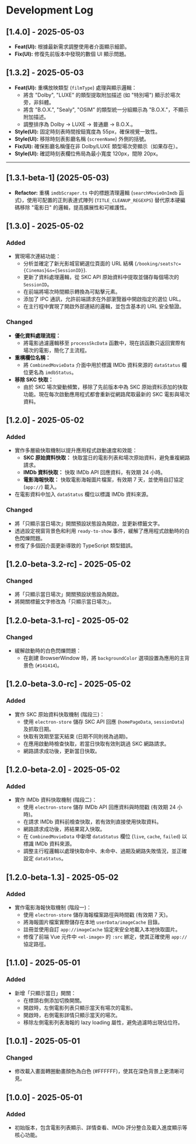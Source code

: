 # Development Log

## [1.4.0] - 2025-05-03

- **Feat(UI):** 根據最新需求調整使用者介面顯示細節。
- **Fix(UI):** 修復先前版本中發現的數個 UI 顯示問題。

## [1.3.2] - 2025-05-03

- **Feat(UI):** 重構放映類型 (`filmType`) 處理與顯示邏輯：
    - 將含 "Dolby", "LUXE" 的類型提取附加描述 (如 "特別場") 顯示於場次旁，非斜體。
    - 將含 "B.O.X.", "Sealy", "OSIM" 的類型統一分組顯示為 "B.O.X."，不顯示附加描述。
    - 調整排序為 Dolby -> LUXE -> 普通廳 -> B.O.X.。
- **Style(UI):** 固定時刻表時間按鈕寬度為 55px，確保視覺一致性。
- **Style(UI):** 移除時刻表影廳名稱 (`screenName`) 外側的括號。
- **Fix(UI):** 確保影廳名稱僅在非 Dolby/LUXE 類型場次旁顯示（如果存在）。
- **Style(UI):** 確認時刻表欄位佈局為最小寬度 120px，間隙 20px。

---

## [1.3.1-beta-1] (2025-05-03) 

- **Refactor:** 重構 `imdbScraper.ts` 中的標題清理邏輯 (`searchMovieOnImdb` 函式)，使用可配置的正則表達式陣列 (`TITLE_CLEANUP_REGEXPS`) 替代原本硬編碼移除 "電影日" 的邏輯，提高擴展性和可維護性。

## [1.3.0] - 2025-05-02
### Added
- 實現場次連結功能：
  - 分析並確定了新光影城官網選位頁面的 URL 結構 (`/booking/seats?c={Cinemas}&s={SessionID}`).
  - 更新了資料處理邏輯，從 SKC API 原始資料中提取並儲存每個場次的 `SessionID`。
  - 在前端將場次時間顯示轉換為可點擊元素。
  - 添加了 IPC 通訊，允許前端請求在外部瀏覽器中開啟指定的選位 URL。
  - 在主行程中實現了開啟外部連結的邏輯，並包含基本的 URL 安全驗證。

### Changed
- **優化資料處理流程：**
  - 將電影過濾邏輯移至 `processSkcData` 函數中，現在該函數只返回實際有場次的電影，簡化了主流程。
- **重構欄位名稱：**
  - 將 `CombinedMovieData` 介面中用於標識 IMDb 資料來源的 `dataStatus` 欄位更名為 `imdbStatus`。
- **移除 SKC 快取：**
  - 由於 SKC 場次變動頻繁，移除了先前版本中為 SKC 原始資料添加的快取功能。現在每次啟動應用程式都會重新從網路爬取最新的 SKC 電影與場次資料。

## [1.2.0] - 2025-05-02
### Added
- 實作多層級快取機制以提升應用程式啟動速度和效能：
  - **SKC 原始資料快取：** 快取當日的電影列表和場次原始資料，避免重複網路請求。
  - **IMDb 資料快取：** 快取 IMDb API 回應資料，有效期 24 小時。
  - **電影海報快取：** 快取電影海報圖片檔案，有效期 7 天，並使用自訂協定 (`app://`) 載入。
- 在電影資料中加入 `dataStatus` 欄位以標識 IMDb 資料來源。

### Changed
- 將「只顯示當日場次」開關預設狀態設為開啟，並更新標籤文字。
- 透過設定視窗背景色和利用 `ready-to-show` 事件，緩解了應用程式啟動時的白色閃爍問題。
- 修復了多個因介面更新導致的 TypeScript 類型錯誤。

## [1.2.0-beta-3.2-rc] - 2025-05-02
### Changed
- 將「只顯示當日場次」開關預設狀態設為開啟。
- 將開關標籤文字修改為「只顯示當日場次」。

## [1.2.0-beta-3.1-rc] - 2025-05-02
### Changed
- 緩解啟動時的白色閃爍問題：
  - 在創建 BrowserWindow 時，將 `backgroundColor` 選項設置為應用的主背景色 (`#141414`)。

## [1.2.0-beta-3.0-rc] - 2025-05-02
### Added
- 實作 SKC 原始資料快取機制 (階段三)：
  - 使用 `electron-store` 儲存 SKC API 回應 (`homePageData`, `sessionData`) 及抓取日期。
  - 快取有效期至當天結束 (日期不同則視為過期)。
  - 在應用啟動時檢查快取，若當日快取有效則跳過 SKC 網路請求。
  - 網路請求成功後，更新當日快取。

## [1.2.0-beta-2.0] - 2025-05-02
### Added
- 實作 IMDb 資料快取機制 (階段二)：
  - 使用 `electron-store` 儲存 IMDb API 回應資料與時間戳 (有效期 24 小時)。
  - 在請求 IMDb 資料前檢查快取，若有效則直接使用快取資料。
  - 網路請求成功後，將結果寫入快取。
  - 在 `CombinedMovieData` 中新增 `dataStatus` 欄位 (`live`, `cache`, `failed`) 以標識 IMDb 資料來源。
  - 調整主行程邏輯以處理快取命中、未命中、過期及網路失敗情況，並正確設定 `dataStatus`。

## [1.2.0-beta-1.3] - 2025-05-02
### Added
- 實作電影海報快取機制 (階段一)：
  - 使用 `electron-store` 儲存海報檔案路徑與時間戳 (有效期 7 天)。
  - 將海報圖片檔案實際儲存在本地 `userData/imageCache` 目錄。
  - 註冊並使用自訂 `app://imageCache` 協定來安全地載入本地快取圖片。
  - 修復了前端 Vue 元件中 `<el-image>` 的 `:src` 綁定，使其正確使用 `app://` 協定路徑。

## [1.1.0] - 2025-05-01 
### Added
- 新增「只顯示當日」開關：
  - 在標頭右側添加切換開關。
  - 開啟時，左側電影列表只顯示當天有場次的電影。
  - 開啟時，右側電影詳情只顯示當天的場次。
  - 移除左側電影列表海報的 lazy loading 屬性，避免過濾時出現佔位符。

## [1.0.1] - 2025-05-01 
### Changed
- 修改載入畫面轉圈動畫顏色為白色 (#FFFFFF)，使其在深色背景上更清晰可見。

## [1.0.0] - 2025-05-01 
### Added
- 初始版本，包含電影列表顯示、詳情查看、IMDb 評分整合及載入進度顯示等核心功能。 